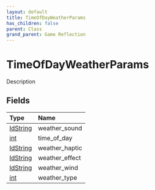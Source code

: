 ```yaml
---
layout: default
title: TimeOfDayWeatherParams
has_children: false
parent: Class
grand_parent: Game Reflection
---
```

# TimeOfDayWeatherParams
Description 

## Fields

| Type | Name |
|:----------|:--------------|
| [IdString](/riftbreaker-wiki/docs/game-reflection/components/id_string/) | weather_sound |
| [int](/riftbreaker-wiki/docs/game-reflection/enums/int/) | time_of_day |
| [IdString](/riftbreaker-wiki/docs/game-reflection/components/id_string/) | weather_haptic |
| [IdString](/riftbreaker-wiki/docs/game-reflection/components/id_string/) | weather_effect |
| [IdString](/riftbreaker-wiki/docs/game-reflection/components/id_string/) | weather_wind |
| [int](/riftbreaker-wiki/docs/game-reflection/enums/int/) | weather_type |

